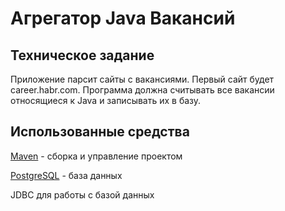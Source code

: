# Агрегатор Java Вакансий
<h2>Техническое задание</h2>
<p>Приложение парсит сайты с вакансиями. Первый сайт будет career.habr.com. Программа должна считывать все вакансии относящиеся к Java и записывать их в базу.</p>
<h2>Использованные средства</h2>
<p><a href="http://maven.apache.org/index.html">Maven</a> - сборка и управление проектом</p>
<p><a href="https://www.postgresql.org/download/">PostgreSQL</a> - база данных</p>
<p>JDBC для работы с базой данных</p>